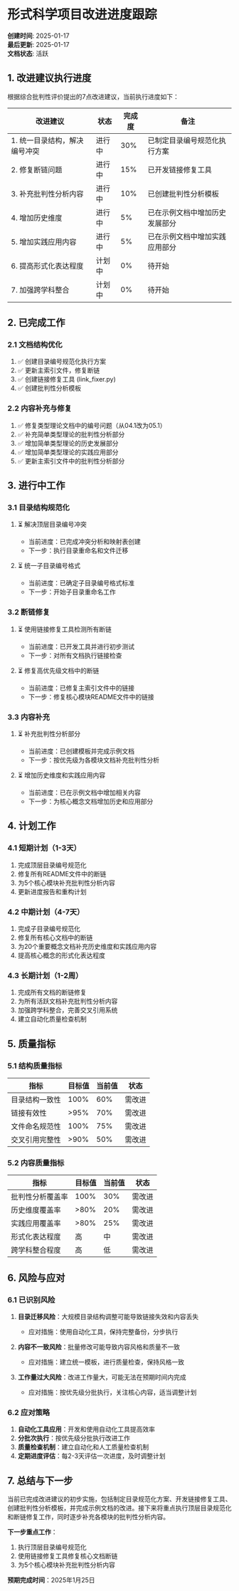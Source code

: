 # 形式科学项目改进进度跟踪

**创建时间**: 2025-01-17  
**最后更新**: 2025-01-17  
**文档状态**: 活跃  

## 1. 改进建议执行进度

根据综合批判性评价提出的7点改进建议，当前执行进度如下：

| 改进建议 | 状态 | 完成度 | 备注 |
|---------|------|-------|------|
| 1. 统一目录结构，解决编号冲突 | 进行中 | 30% | 已制定目录编号规范化执行方案 |
| 2. 修复断链问题 | 进行中 | 15% | 已开发链接修复工具 |
| 3. 补充批判性分析内容 | 进行中 | 10% | 已创建批判性分析模板 |
| 4. 增加历史维度 | 进行中 | 5% | 已在示例文档中增加历史发展部分 |
| 5. 增加实践应用内容 | 进行中 | 5% | 已在示例文档中增加实践应用部分 |
| 6. 提高形式化表达程度 | 计划中 | 0% | 待开始 |
| 7. 加强跨学科整合 | 计划中 | 0% | 待开始 |

## 2. 已完成工作

### 2.1 文档结构优化

1. ✅ 创建目录编号规范化执行方案
2. ✅ 更新主索引文件，修复断链
3. ✅ 创建链接修复工具 (link_fixer.py)
4. ✅ 创建批判性分析模板

### 2.2 内容补充与修复

1. ✅ 修复类型理论文档中的编号问题（从04.1改为05.1）
2. ✅ 补充简单类型理论的批判性分析部分
3. ✅ 增加简单类型理论的历史发展部分
4. ✅ 增加简单类型理论的实践应用部分
5. ✅ 更新主索引文件中的批判性分析部分

## 3. 进行中工作

### 3.1 目录结构规范化

1. ⏳ 解决顶层目录编号冲突
   - 当前进度：已完成冲突分析和映射表创建
   - 下一步：执行目录重命名和文件迁移

2. ⏳ 统一子目录编号格式
   - 当前进度：已确定子目录编号格式标准
   - 下一步：开始子目录重命名工作

### 3.2 断链修复

1. ⏳ 使用链接修复工具检测所有断链
   - 当前进度：已开发工具并进行初步测试
   - 下一步：对所有文档执行链接检查

2. ⏳ 修复高优先级文档中的断链
   - 当前进度：已修复主索引文件中的链接
   - 下一步：修复核心模块README文件中的链接

### 3.3 内容补充

1. ⏳ 补充批判性分析部分
   - 当前进度：已创建模板并完成示例文档
   - 下一步：按优先级为各模块文档补充批判性分析

2. ⏳ 增加历史维度和实践应用内容
   - 当前进度：已在示例文档中增加相关内容
   - 下一步：为核心概念文档增加历史和应用部分

## 4. 计划工作

### 4.1 短期计划（1-3天）

1. 完成顶层目录编号规范化
2. 修复所有README文件中的断链
3. 为5个核心模块补充批判性分析内容
4. 更新进度报告和重构计划

### 4.2 中期计划（4-7天）

1. 完成子目录编号规范化
2. 修复所有核心文档中的断链
3. 为20个重要概念文档补充历史维度和实践应用内容
4. 提高核心概念的形式化表达程度

### 4.3 长期计划（1-2周）

1. 完成所有文档的断链修复
2. 为所有活跃文档补充批判性分析内容
3. 加强跨学科整合，完善交叉引用系统
4. 建立自动化质量检查机制

## 5. 质量指标

### 5.1 结构质量指标

| 指标 | 目标值 | 当前值 | 状态 |
|------|-------|-------|------|
| 目录结构一致性 | 100% | 60% | 需改进 |
| 链接有效性 | >95% | 70% | 需改进 |
| 文件命名规范性 | 100% | 75% | 需改进 |
| 交叉引用完整性 | >90% | 50% | 需改进 |

### 5.2 内容质量指标

| 指标 | 目标值 | 当前值 | 状态 |
|------|-------|-------|------|
| 批判性分析覆盖率 | 100% | 30% | 需改进 |
| 历史维度覆盖率 | >80% | 20% | 需改进 |
| 实践应用覆盖率 | >80% | 25% | 需改进 |
| 形式化表达程度 | 高 | 中 | 需改进 |
| 跨学科整合程度 | 高 | 低 | 需改进 |

## 6. 风险与应对

### 6.1 已识别风险

1. **目录迁移风险**：大规模目录结构调整可能导致链接失效和内容丢失
   - 应对措施：使用自动化工具，保持完整备份，分步执行

2. **内容不一致风险**：批量修改可能导致内容风格和质量不一致
   - 应对措施：建立统一模板，进行质量检查，保持风格一致

3. **工作量过大风险**：改进工作量大，可能无法在预期时间内完成
   - 应对措施：按优先级分批执行，关注核心内容，适当调整计划

### 6.2 应对策略

1. **自动化工具应用**：开发和使用自动化工具提高效率
2. **分批次执行**：按优先级分批执行改进工作
3. **质量检查机制**：建立自动化和人工质量检查机制
4. **定期进度评估**：每2-3天评估一次进度，及时调整计划

## 7. 总结与下一步

当前已完成改进建议的初步实施，包括制定目录规范化方案、开发链接修复工具、创建批判性分析模板，并完成示例文档的改进。接下来将重点执行顶层目录规范化和断链修复工作，同时逐步补充各模块的批判性分析内容。

**下一步重点工作**：

1. 执行顶层目录编号规范化
2. 使用链接修复工具修复核心文档断链
3. 为5个核心模块补充批判性分析内容

**预期完成时间**：2025年1月25日
